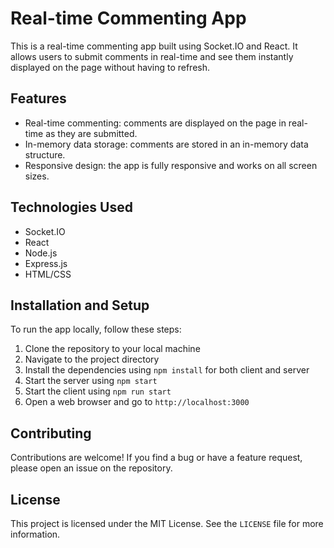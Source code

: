 # Real-time Commenting App

This is a real-time commenting app built using Socket.IO and React. It allows users to submit comments in real-time and see them instantly displayed on the page without having to refresh.

## Features

- Real-time commenting: comments are displayed on the page in real-time as they are submitted.
- In-memory data storage: comments are stored in an in-memory data structure.
- Responsive design: the app is fully responsive and works on all screen sizes.

## Technologies Used

- Socket.IO
- React
- Node.js
- Express.js
- HTML/CSS

## Installation and Setup

To run the app locally, follow these steps:

1. Clone the repository to your local machine
2. Navigate to the project directory
3. Install the dependencies using `npm install` for both client and server
4. Start the server using `npm start`
5. Start the client using `npm run start`
6. Open a web browser and go to `http://localhost:3000`

## Contributing

Contributions are welcome! If you find a bug or have a feature request, please open an issue on the repository.

## License

This project is licensed under the MIT License. See the `LICENSE` file for more information.
